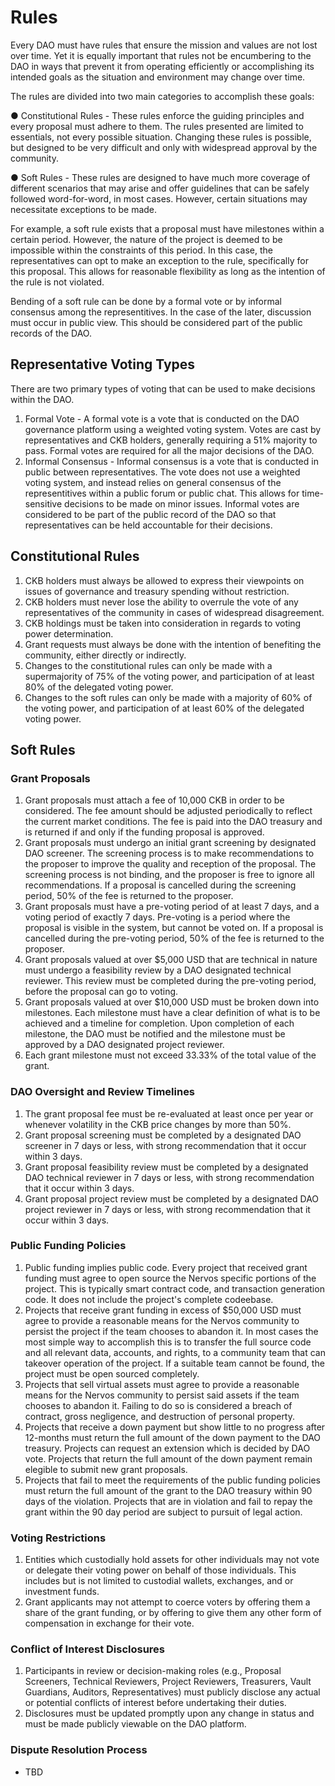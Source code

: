 # Rules

Every DAO must have rules that ensure the mission and values are not lost over time. Yet it is equally important that rules not be encumbering to the DAO in ways that prevent it from operating efficiently or accomplishing its intended goals as the situation and environment may change over time.

The rules are divided into two main categories to accomplish these goals:

● Constitutional Rules - These rules enforce the guiding principles and every proposal must adhere to them. The rules presented are limited to essentials, not every possible situation. Changing these rules is possible, but designed to be very difficult and only with widespread approval by the community.

● Soft Rules - These rules are designed to have much more coverage of different scenarios that may arise and offer guidelines that can be safely followed word-for-word, in most cases. However, certain situations may necessitate exceptions to be made.

For example, a soft rule exists that a proposal must have milestones within a certain period. However, the nature of the project is deemed to be impossible within the constraints of this period. In this case, the representatives can opt to make an exception to the rule, specifically for this proposal. This allows for reasonable flexibility as long as the intention of the rule is not violated.

Bending of a soft rule can be done by a formal vote or by informal consensus among the representitives. In the case of the later, discussion must occur in public view. This should be considered part of the public records of the DAO.

## Representative Voting Types
There are two primary types of voting that can be used to make decisions within the DAO.

1. Formal Vote - A formal vote is a vote that is conducted on the DAO governance platform using a weighted voting system. Votes are cast by representatives and CKB holders, generally requiring a 51% majority to pass. Formal votes are required for all the major decisions of the DAO.
1. Informal Consensus - Informal consensus is a vote that is conducted in public between representatives. The vote does not use a weighted voting system, and instead relies on general consensus of the representitives within a public forum or public chat. This allows for time-sensitive decisions to be made on minor issues. Informal votes are considered to be part of the public record of the DAO so that representatives can be held accountable for their decisions.

## Constitutional Rules
1. CKB holders must always be allowed to express their viewpoints on issues of governance and treasury spending without restriction.
1. CKB holders must never lose the ability to overrule the vote of any representatives of the community in cases of widespread disagreement.
1. CKB holdings must be taken into consideration in regards to voting power determination.
1. Grant requests must always be done with the intention of benefiting the community, either directly or indirectly.
1. Changes to the constitutional rules can only be made with a supermajority of 75% of the voting power, and participation of at least 80% of the delegated voting power.
1. Changes to the soft rules can only be made with a majority of 60% of the voting power, and participation of at least 60% of the delegated voting power.

## Soft Rules

### Grant Proposals

1. Grant proposals must attach a fee of 10,000 CKB in order to be considered. The fee amount should be adjusted periodically to reflect the current market conditions. The fee is paid into the DAO treasury and is returned if and only if the funding proposal is approved.
1. Grant proposals must undergo an initial grant screening by designated DAO screener. The screening process is to make recommendations to the proposer to improve the quality and reception of the proposal. The screening process is not binding, and the proposer is free to ignore all recommendations. If a proposal is cancelled during the screening period, 50% of the fee is returned to the proposer.
1. Grant proposals must have a pre-voting period of at least 7 days, and a voting period of exactly 7 days. Pre-voting is a period where the proposal is visible in the system, but cannot be voted on. If a proposal is cancelled during the pre-voting period, 50% of the fee is returned to the proposer.
1. Grant proposals valued at over $5,000 USD that are technical in nature must undergo a feasibility review by a DAO designated technical reviewer. This review must be completed during the pre-voting period, before the proposal can go to voting.
1. Grant proposals valued at over $10,000 USD must be broken down into milestones. Each milestone must have a clear definition of what is to be achieved and a timeline for completion. Upon completion of each milestone, the DAO must be notified and the milestone must be approved by a DAO designated project reviewer.
1. Each grant milestone must not exceed 33.33% of the total value of the grant.

### DAO Oversight and Review Timelines

1. The grant proposal fee must be re-evaluated at least once per year or whenever volatility in the CKB price changes by more than 50%.
1. Grant proposal screening must be completed by a designated DAO screener in 7 days or less, with strong recommendation that it occur within 3 days.
1. Grant proposal feasibility review must be completed by a designated DAO technical reviewer in 7 days or less, with strong recommendation that it occur within 3 days.
1. Grant proposal project review must be completed by a designated DAO project reviewer in 7 days or less, with strong recommendation that it occur within 3 days.

### Public Funding Policies

1. Public funding implies public code. Every project that received grant funding must agree to open source the Nervos specific portions of the project. This is typically smart contract code, and transaction generation code. It does not include the project's complete codeebase.
1. Projects that receive grant funding in excess of $50,000 USD must agree to provide a reasonable means for the Nervos community to persist the project if the team chooses to abandon it. In most cases the most simple way to accomplish this is to transfer the full source code and all relevant data, accounts, and rights, to a community team that can takeover operation of the project. If a suitable team cannot be found, the project must be open sourced completely.
1. Projects that sell virtual assets must agree to provide a reasonable means for the Nervos community to persist said assets if the team chooses to abandon it. Failing to do so is considered a breach of contract, gross negligence, and destruction of personal property.
1. Projects that receive a down payment but show little to no progress after 12-months must return the full amount of the down payment to the DAO treasury. Projects can request an extension which is decided by DAO vote. Projects that return the full amount of the down payment remain elegible to submit new grant proposals.
1. Projects that fail to meet the requirements of the public funding policies must return the full amount of the grant to the DAO treasury within 90 days of the violation. Projects that are in violation and fail to repay the grant within the 90 day period are subject to pursuit of legal action.

### Voting Restrictions

1. Entities which custodially hold assets for other individuals may not vote or delegate their voting power on behalf of those individuals. This includes but is not limited to custodial wallets, exchanges, and or investment funds.
1. Grant applicants may not attempt to coerce voters by offering them a share of the grant funding, or by offering to give them any other form of compensation in exchange for their vote.

### Conflict of Interest Disclosures

1. Participants in review or decision-making roles (e.g., Proposal Screeners, Technical Reviewers, Project Reviewers, Treasurers, Vault Guardians, Auditors, Representatives) must publicly disclose any actual or potential conflicts of interest before undertaking their duties.
1. Disclosures must be updated promptly upon any change in status and must be made publicly viewable on the DAO platform.

### Dispute Resolution Process

- TBD
